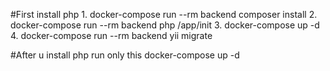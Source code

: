 #First install php
    1. docker-compose run --rm backend composer install
    2. docker-compose run --rm backend php /app/init
    3. docker-compose up -d
    4. docker-compose run --rm backend yii migrate  

#After u install php run only this
    docker-compose up -d
  

